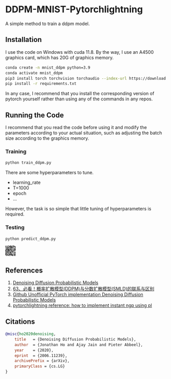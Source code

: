 # DDPM-MNIST-Pytorchlightning
A simple method to train a ddpm model.


## Installation

I use the code on Windows with cuda 11.8. By the way, I use an A4500 graphics card, which has 20G of graphics memory.

```bash
conda create -n mnist_ddpm python=3.9
conda activate mnist_ddpm
pip3 install torch torchvision torchaudio --index-url https://download.pytorch.org/whl/cu118
pip install -r requirements.txt
```

In any case, I recommend that you install the corresponding version of pytorch yourself rather than using any of the commands in any repos.

## Running the Code

I recommend that you read the code before using it and modify the parameters according to your actual situation, such as adjusting the batch size according to the graphics memory.

### Training

```bash
python train_ddpm.py
```

There are some hyperparameters to tune.

* learning_rate
* T=1000
* epoch
* ...

However, the task is so simple that little tuning of hyperparameters is required.

### Testing
```bash
python predict_ddpm.py
```
![image](https://github.com/xiaoc57/ddpm_mnist_pl/blob/master/assets/result.gif)

## References
1. [Denoising Diffusion Probabilistic Models](https://arxiv.org/abs/2006.11239)
2. [63、必看！概率扩散模型(DDPM)与分数扩散模型(SMLD)的联系与区别](https://www.bilibili.com/video/BV1QG4y1674Q/?p=1&spm_id_from=pageDriver)
3. [Github Unofficial PyTorch implementation Denoising Diffusion Probabilistic Models](https://github.com/w86763777/pytorch-ddpm)
4. [pytorchlightning reference: how to implement instant ngp using pl](https://github.com/kwea123/ngp_pl)

## Citations

```bibtex
@misc{ho2020denoising,
    title   = {Denoising Diffusion Probabilistic Models},
    author  = {Jonathan Ho and Ajay Jain and Pieter Abbeel},
    year    = {2020},
    eprint  = {2006.11239},
    archivePrefix = {arXiv},
    primaryClass = {cs.LG}
}
```




